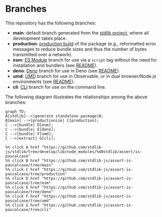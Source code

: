 <!--

@license Apache-2.0

Copyright (c) 2023 The Stdlib Authors.

Licensed under the Apache License, Version 2.0 (the "License");
you may not use this file except in compliance with the License.
You may obtain a copy of the License at

    http://www.apache.org/licenses/LICENSE-2.0

Unless required by applicable law or agreed to in writing, software
distributed under the License is distributed on an "AS IS" BASIS,
WITHOUT WARRANTIES OR CONDITIONS OF ANY KIND, either express or implied.
See the License for the specific language governing permissions and
limitations under the License.

-->

# Branches

This repository has the following branches:

-   **main**: default branch generated from the [stdlib project][stdlib-url], where all development takes place.
-   **production**: [production build][production-url] of the package (e.g., reformatted error messages to reduce bundle sizes and thus the number of bytes transmitted over a network).
-   **esm**: [ES Module][esm-url] branch for use via a `script` tag without the need for installation and bundlers (see [README][esm-readme]).
-   **deno**: [Deno][deno-url] branch for use in Deno (see [README][deno-readme]).
-   **umd**: [UMD][umd-url] branch for use in Observable, or in dual browser/Node.js environments (see [README][umd-readme]).
-   **cli**: [CLI][cli-url] branch for use on the command line.

The following diagram illustrates the relationships among the above branches:

```mermaid
graph TD;
A[stdlib]-->|generate standalone package|B;
B[main] -->|productionize| C[production];
C -->|bundle| D[esm];
C -->|bundle| E[deno];
C -->|bundle| F[umd];
C -->|extract| G[cli];

%% click A href "https://github.com/stdlib-js/stdlib/tree/develop/lib/node_modules/%40stdlib/assert/is-pascalcase"
%% click B href "https://github.com/stdlib-js/assert-is-pascalcase/tree/main"
%% click C href "https://github.com/stdlib-js/assert-is-pascalcase/tree/production"
%% click D href "https://github.com/stdlib-js/assert-is-pascalcase/tree/esm"
%% click E href "https://github.com/stdlib-js/assert-is-pascalcase/tree/deno"
%% click F href "https://github.com/stdlib-js/assert-is-pascalcase/tree/umd"
%% click G href "https://github.com/stdlib-js/assert-is-pascalcase/tree/cli"
```

[stdlib-url]: https://github.com/stdlib-js/stdlib/tree/develop/lib/node_modules/%40stdlib/assert/is-pascalcase
[production-url]: https://github.com/stdlib-js/assert-is-pascalcase/tree/production
[deno-url]: https://github.com/stdlib-js/assert-is-pascalcase/tree/deno
[deno-readme]: https://github.com/stdlib-js/assert-is-pascalcase/blob/deno/README.md
[umd-url]: https://github.com/stdlib-js/assert-is-pascalcase/tree/umd
[umd-readme]: https://github.com/stdlib-js/assert-is-pascalcase/blob/umd/README.md
[esm-url]: https://github.com/stdlib-js/assert-is-pascalcase/tree/esm
[esm-readme]: https://github.com/stdlib-js/assert-is-pascalcase/blob/esm/README.md
[cli-url]: https://github.com/stdlib-js/assert-is-pascalcase/tree/cli